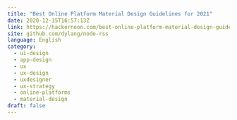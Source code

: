 ```yaml
---
title: "Best Online Platform Material Design Guidelines for 2021"
date: 2020-12-15T16:57:13Z
link: https://hackernoon.com/best-online-platform-material-design-guidelines-for-2021-c71v31qb?source=rss&utm_medium=RSS&utm_source=news.12bit.vn
site: github.com/dylang/node-rss
language: English
category:
  - ui-design
  - app-design
  - ux
  - ux-design
  - uxdesigner
  - ux-strategy
  - online-platforms
  - material-design
draft: false
---
```

